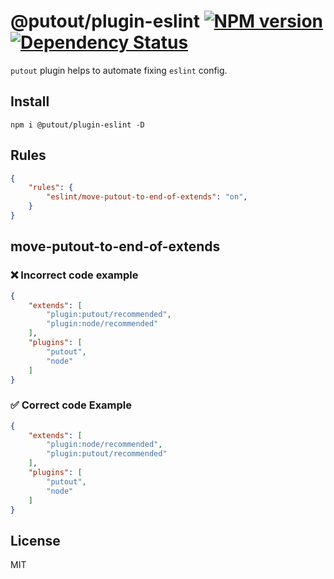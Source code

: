 # @putout/plugin-eslint [![NPM version][NPMIMGURL]][NPMURL] [![Dependency Status][DependencyStatusIMGURL]][DependencyStatusURL]

[NPMIMGURL]: https://img.shields.io/npm/v/@putout/plugin-eslint.svg?style=flat&longCache=true
[NPMURL]: https://npmjs.org/package/@putout/plugin-eslint"npm"
[DependencyStatusURL]: https://david-dm.org/coderaiser/eslint?path=packages/plugin-eslint
[DependencyStatusIMGURL]: https://david-dm.org/coderaiser/eslint.svg?path=packages/plugin-eslint

`putout` plugin helps to automate fixing `eslint` config.

## Install

```
npm i @putout/plugin-eslint -D
```

## Rules

```json
{
    "rules": {
        "eslint/move-putout-to-end-of-extends": "on",
    }
}
```

## move-putout-to-end-of-extends

### ❌ Incorrect code example

```json
{
    "extends": [
        "plugin:putout/recommended",
        "plugin:node/recommended"
    ],
    "plugins": [
        "putout",
        "node"
    ]
}
```

### ✅ Correct code Example

```json
{
    "extends": [
        "plugin:node/recommended",
        "plugin:putout/recommended"
    ],
    "plugins": [
        "putout",
        "node"
    ]
}
```

## License

MIT
